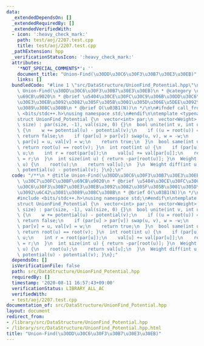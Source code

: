 ```yaml
---
data:
  _extendedDependsOn: []
  _extendedRequiredBy: []
  _extendedVerifiedWith:
  - icon: ':heavy_check_mark:'
    path: test/aoj/2207.test.cpp
    title: test/aoj/2207.test.cpp
  _pathExtension: hpp
  _verificationStatusIcon: ':heavy_check_mark:'
  attributes:
    '*NOT_SPECIAL_COMMENTS*': ''
    document_title: "Union-Find(\u30DD\u30C6\u30F3\u30B7\u30E3\u30EB)"
    links: []
  bundledCode: "#line 1 \"src/DataStructure/UnionFind_Potential.hpp\"\n/**\n * @title\
    \ Union-Find(\u30DD\u30C6\u30F3\u30B7\u30E3\u30EB)\n * @category \u30C7\u30FC\u30BF\
    \u69CB\u9020\n * @brief \u5404\u30CE\u30FC\u30C9\u306B\u30DD\u30C6\u30F3\u30B7\
    \u30E3\u30EB\u3092\u3082\u305F\u305B\u3001\u305D\u306E\u5DEE\u3092\u6C42\u3081\
    \u3089\u308C\u308B\n * @brief O(\u03B1(N))\n */\n\n#ifndef call_from_test\n#include\
    \ <bits/stdc++.h>\nusing namespace std;\n#endif\n\ntemplate <typename Weight>\n\
    struct UnionFind_Potential {\n  vector<int> par;\n  vector<Weight> val;\n  UnionFind_Potential(int\
    \ size) : par(size, -1), val(size, 0) {}\n  bool unite(int v, int u, Weight w)\
    \ {\n    w += potential(u) - potential(v);\n    if ((u = root(u)) == (v = root(v)))\
    \ return false;\n    if (par[u] > par[v]) swap(u, v), w = -w;\n    par[u] += par[v],\
    \ par[v] = u, val[v] = w;\n    return true;\n  }\n  bool same(int u, int v) {\
    \ return root(u) == root(v); }\n  int root(int u) {\n    if (par[u] < 0) return\
    \ u;\n    int r = root(par[u]);\n    val[u] += val[par[u]];\n    return par[u]\
    \ = r;\n  }\n  int size(int u) { return -par[root(u)]; }\n  Weight potential(int\
    \ u) {\n    root(u);\n    return val[u];\n  }\n  Weight diff(int u, int v) { return\
    \ potential(u) - potential(v); }\n};\n"
  code: "/**\n * @title Union-Find(\u30DD\u30C6\u30F3\u30B7\u30E3\u30EB)\n * @category\
    \ \u30C7\u30FC\u30BF\u69CB\u9020\n * @brief \u5404\u30CE\u30FC\u30C9\u306B\u30DD\
    \u30C6\u30F3\u30B7\u30E3\u30EB\u3092\u3082\u305F\u305B\u3001\u305D\u306E\u5DEE\
    \u3092\u6C42\u3081\u3089\u308C\u308B\n * @brief O(\u03B1(N))\n */\n\n#ifndef call_from_test\n\
    #include <bits/stdc++.h>\nusing namespace std;\n#endif\n\ntemplate <typename Weight>\n\
    struct UnionFind_Potential {\n  vector<int> par;\n  vector<Weight> val;\n  UnionFind_Potential(int\
    \ size) : par(size, -1), val(size, 0) {}\n  bool unite(int v, int u, Weight w)\
    \ {\n    w += potential(u) - potential(v);\n    if ((u = root(u)) == (v = root(v)))\
    \ return false;\n    if (par[u] > par[v]) swap(u, v), w = -w;\n    par[u] += par[v],\
    \ par[v] = u, val[v] = w;\n    return true;\n  }\n  bool same(int u, int v) {\
    \ return root(u) == root(v); }\n  int root(int u) {\n    if (par[u] < 0) return\
    \ u;\n    int r = root(par[u]);\n    val[u] += val[par[u]];\n    return par[u]\
    \ = r;\n  }\n  int size(int u) { return -par[root(u)]; }\n  Weight potential(int\
    \ u) {\n    root(u);\n    return val[u];\n  }\n  Weight diff(int u, int v) { return\
    \ potential(u) - potential(v); }\n};"
  dependsOn: []
  isVerificationFile: false
  path: src/DataStructure/UnionFind_Potential.hpp
  requiredBy: []
  timestamp: '2020-08-11 16:57:43+09:00'
  verificationStatus: LIBRARY_ALL_AC
  verifiedWith:
  - test/aoj/2207.test.cpp
documentation_of: src/DataStructure/UnionFind_Potential.hpp
layout: document
redirect_from:
- /library/src/DataStructure/UnionFind_Potential.hpp
- /library/src/DataStructure/UnionFind_Potential.hpp.html
title: "Union-Find(\u30DD\u30C6\u30F3\u30B7\u30E3\u30EB)"
---
```

